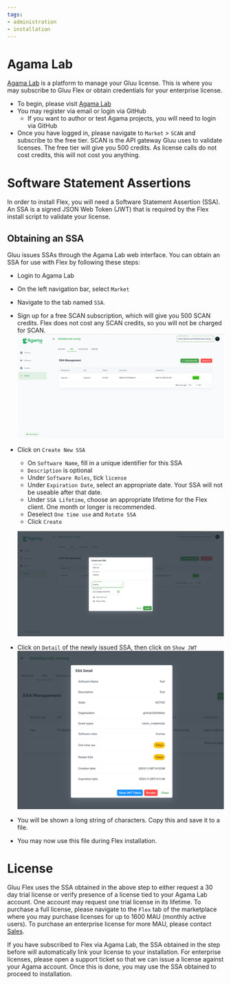 ```yaml
---
tags:
- administration
- installation
---
```


# Agama Lab

[Agama Lab](https://gluu.org/agama-lab/) is a platform to manage your Gluu license. This is where you may subscribe to Gluu Flex or obtain credentials for your enterprise license.

- To begin, please visit [Agama Lab](https://cloud.gluu.org/agama-lab)
- You may register via email or login via GitHub
    - If you want to author or test Agama projects, you will need to login via GitHub
- Once you have logged in, please navigate to `Market` > `SCAN` and subscribe to the free tier. SCAN is the API gateway Gluu uses to validate licenses. The free tier will give you 500 credits. As license calls do not cost credits, this will not cost you anything.

# Software Statement Assertions

In order to install Flex, you will need a Software Statement Assertion (SSA). An SSA is a signed JSON Web Token (JWT) that is required by the Flex install script to validate your license.

## Obtaining an SSA

Gluu issues SSAs through the Agama Lab web interface. You can obtain an SSA for use with Flex by following these steps:

- Login to Agama Lab
- On the left navigation bar, select `Market`
- Navigate to the tab named `SSA`.
- Sign up for a free SCAN subscription, which will give you 500 SCAN credits. Flex does not cost any SCAN credits, so you will not be charged for SCAN.
![ssa-management](../../assets/agama-lab/ssa-management.png)
- Click on `Create New SSA`
    - On `Software Name`, fill in a unique identifier for this SSA
    - `Description` is optional
    - Under `Software Roles`, tick `license`
    - Under `Expiration Date`, select an appropriate date. Your SSA will not be useable after that date.
    - Under `SSA Lifetime`, choose an appropriate lifetime for the Flex client. One month or longer is recommended.
    - Deselect `One time use` and `Rotate SSA`
    - Click `Create`

    ![ssa-creation](../../assets/agama-lab/ssa-creation.png)
- Click on `Detail` of the newly issued SSA, then click on `Show JWT`
![ssa-details](../../assets/agama-lab/ssa-details.png)

- You will be shown a long string of characters. Copy this and save it to a file.
- You may now use this file during Flex installation.

# License
Gluu Flex uses the SSA obtained in the above step to either request a 30 day trial license or verify presence of a license tied to your Agama Lab account. One account may request one trial license in its lifetime. To purchase a full license, please navigate to the `Flex` tab of the marketplace where you may purchase licenses for up to 1600 MAU (monthly active users). To purchase an enterprise license for more MAU, please contact [Sales](mailto:sales@gluu.org).

If you have subscribed to Flex via Agama Lab, the SSA obtained in the step before will automatically link your license to your installation. For enterprise licenses, please open a support ticket so that we can issue a license against your Agama account. Once this is done, you may use the SSA obtained to proceed to installation.
